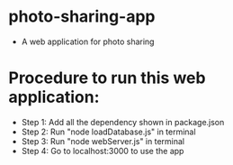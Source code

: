 # photo-sharing-app
* A web application for photo sharing

# Procedure to run this web application:
* Step 1: Add all the dependency shown in package.json
* Step 2: Run "node loadDatabase.js" in terminal
* Step 3: Run "node webServer.js" in terminal
* Step 4: Go to localhost:3000 to use the app
